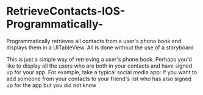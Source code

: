# RetrieveContacts-IOS-Programmatically-
Programmatically retrieves all contacts from a user's phone book and displays them in a UITableView. All is done without the use of a storyboard

This is just a simple way of retrieving a user's phone book. Perhaps you'd like to display all the users who are both in your contacts and have signed up for your app.
For example, take a typical social media app: If you want to add someone from your contacts to your friend's list who has also signed up for the app but you did not know
